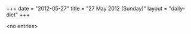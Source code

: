 +++
date = "2012-05-27"
title = "27 May 2012 (Sunday)"
layout = "daily-diet"
+++

<p>&lt;no entries&gt;</p>